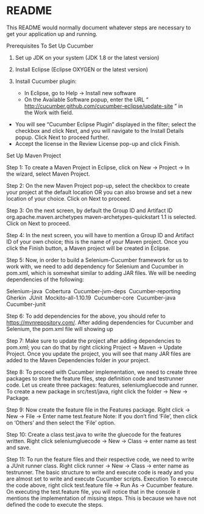 # README #

This README would normally document whatever steps are necessary to get your application up and running.

Prerequisites To Set Up Cucumber

1. Set up JDK on your system (JDK 1.8 or the latest version)

2. Install Eclipse (Eclipse OXYGEN or the latest version)

3. Install Cucumber plugin:
    * In Eclipse, go to Help → Install new software
    * On the Available Software popup, enter the URL “ http://cucumber.github.com/cucumber-eclipse/update-site ” in the Work with field.
* You will see “Cucumber Eclipse Plugin” displayed in the filter; select the checkbox and click Next, and you will navigate to the Install Details popup. Click Next to proceed further.
* Accept the license in the Review License pop-up and click Finish.
    

Set Up Maven Project

Step 1: To create a Maven Project in Eclipse, click on New → Project → In the wizard, select Maven Project.

Step 2: On the new Maven Project pop-up, select the checkbox to create your project at the default location OR you can also browse and set a new location of your choice. Click on Next to proceed.

Step 3: On the next screen, by default the Group ID and Artifact ID org.apache.maven.archetypes maven-archetypes-quickstart 1.1 is selected. Click on Next to proceed.

Step 4: In the next screen, you will have to mention a Group ID and Artifact ID of your own choice; this is the name of your Maven project. Once you click the Finish button, a Maven project will be created in Eclipse.

Step 5: Now, in order to build a Selenium-Cucumber framework for us to work with, we need to add dependency for Selenium and Cucumber in pom.xml, which is somewhat similar to adding JAR files. We will be needing dependencies of the following: 

Selenium-java 
Cobertura 
Cucumber-jvm-deps 
Cucumber-reporting 
Gherkin 
JUnit 
Mockito-all-1.10.19 
Cucumber-core 
Cucumber-java 
Cucumber-junit

Step 6: To add dependencies for the above, you should refer to https://mvnrepository.com/. After adding dependencies for Cucumber and Selenium, the pom.xml file will showing up

Step 7: Make sure to update the project after adding dependencies to pom.xml; you can do that by right clicking Project → Maven → Update Project. Once you update the project, you will see that many JAR files are added to the Maven Dependencies folder in your project.

Step 8: To proceed with Cucumber implementation, we need to create three packages to store the feature files, step definition code and testrunner code. Let us create three packages: features, seleniumgluecode and runner. To create a new package in src/test/java, right click the folder → New → Package.

Step 9: Now create the feature file in the Features package. Right click → New → File → Enter name test.feature
Note: If you don’t find ‘File’, then click on ‘Others’ and then select the ‘File’ option.

Step 10: Create a class test.java to write the gluecode for the features written. Right click seleniumgluecode → New → Class → enter name as test and save.

Step 11: To run the feature files and their respective code, we need to write a JUnit runner class. Right click runner → New → Class → enter name as testrunner.
The basic structure to write and execute code is ready and you are almost set to write and execute Cucumber scripts.
Execution
To execute the code above, right click test.feature file → Run As → Cucumber feature. On executing the test.feature file, you will notice that in the console it mentions the implementation of missing steps. This is because we have not defined the code to execute the steps.

